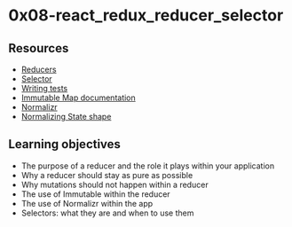 # 0x08-react_redux_reducer_selector
## Resources
* [Reducers](https://intranet.alxswe.com/rltoken/SzgQcaVZ6qtF1ccU-S2DiA)
* [Selector](https://intranet.alxswe.com/rltoken/m3ctiAA74QV6YYqZ8YBZTQ)
* [Writing tests](https://intranet.alxswe.com/rltoken/E5mFy6WxHnMfIwxYhy2gzw)
* [Immutable Map documentation](https://intranet.alxswe.com/rltoken/oeA22lgPb_GvU1nOzWoA3w)
* [Normalizr](https://intranet.alxswe.com/rltoken/fmN8EIQtqvKbLVgJuRyM0Q)
* [Normalizing State shape](https://intranet.alxswe.com/rltoken/wCbecNeGJhMu3hu38S7RCw)
## Learning objectives
* The purpose of a reducer and the role it plays within your application
* Why a reducer should stay as pure as possible
* Why mutations should not happen within a reducer
* The use of Immutable within the reducer
* The use of Normalizr within the app
* Selectors: what they are and when to use them